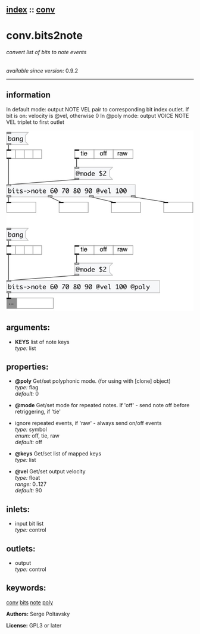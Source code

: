 [index](index.html) :: [conv](category_conv.html)
---

# conv.bits2note

###### convert list of bits to note events

*available since version:* 0.9.2

---


## information
In default mode: output NOTE VEL pair to corresponding bit index outlet. If bit is
            on: velocity is @vel, otherwise 0
In @poly mode: output VOICE NOTE VEL triplet to first outlet



[![example](../examples/img/conv.bits2note.jpg)](../examples/pd/conv.bits2note.pd)



## arguments:

* **KEYS**
list of note keys<br>
_type:_ list<br>





## properties:

* **@poly** 
Get/set polyphonic mode. (for using with [clone] object)<br>
_type:_ flag<br>
_default:_ 0<br>

* **@mode** 
Get/set mode for repeated notes. If &#39;off&#39; - send note off before retriggering, if &#39;tie&#39;
- ignore repeated events, if &#39;raw&#39; - always send on/off events<br>
_type:_ symbol<br>
_enum:_ off, tie, raw<br>
_default:_ off<br>

* **@keys** 
Get/set list of mapped keys<br>
_type:_ list<br>

* **@vel** 
Get/set output velocity<br>
_type:_ float<br>
_range:_ 0..127<br>
_default:_ 90<br>



## inlets:

* input bit list<br>
_type:_ control



## outlets:

* output<br>
_type:_ control



## keywords:

[conv](keywords/conv.html)
[bits](keywords/bits.html)
[note](keywords/note.html)
[poly](keywords/poly.html)






**Authors:** Serge Poltavsky




**License:** GPL3 or later





